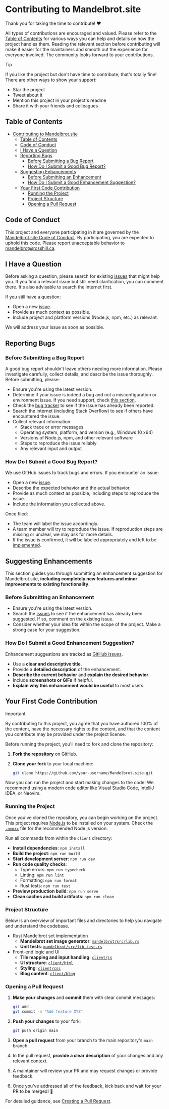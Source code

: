 # Contributing to Mandelbrot.site

Thank you for taking the time to contribute! ❤️

All types of contributions are encouraged and valued. Please refer to the [Table of Contents](#table-of-contents) for various ways you can help and details on how the project handles them. Reading the relevant section before contributing will make it easier for the maintainers and smooth out the experience for everyone involved. The community looks forward to your contributions.

> [!TIP]
> If you like the project but don't have time to contribute, that's totally fine! There are other ways to show your support:
>
> - Star the project
> - Tweet about it
> - Mention this project in your project's readme
> - Share it with your friends and colleagues

## Table of Contents

- [Contributing to Mandelbrot.site](#contributing-to-mandelbrotsite)
  - [Table of Contents](#table-of-contents)
  - [Code of Conduct](#code-of-conduct)
  - [I Have a Question](#i-have-a-question)
  - [Reporting Bugs](#reporting-bugs)
    - [Before Submitting a Bug Report](#before-submitting-a-bug-report)
    - [How Do I Submit a Good Bug Report?](#how-do-i-submit-a-good-bug-report)
  - [Suggesting Enhancements](#suggesting-enhancements)
    - [Before Submitting an Enhancement](#before-submitting-an-enhancement)
    - [How Do I Submit a Good Enhancement Suggestion?](#how-do-i-submit-a-good-enhancement-suggestion)
  - [Your First Code Contribution](#your-first-code-contribution)
    - [Running the Project](#running-the-project)
    - [Project Structure](#project-structure)
    - [Opening a Pull Request](#opening-a-pull-request)

## Code of Conduct

This project and everyone participating in it are governed by the [Mandelbrot.site Code of Conduct](https://github.com/rosslh/Mandelbrot.site/blob/master/CODE_OF_CONDUCT.md). By participating, you are expected to uphold this code. Please report unacceptable behavior to <mandelbrot@rosshill.ca>.

## I Have a Question

Before asking a question, please search for existing [issues](https://github.com/rosslh/Mandelbrot.site/issues) that might help you. If you find a relevant issue but still need clarification, you can comment there. It's also advisable to search the internet first.

If you still have a question:

- Open a new [issue](https://github.com/rosslh/Mandelbrot.site/issues/new).
- Provide as much context as possible.
- Include project and platform versions (Node.js, npm, etc.) as relevant.

We will address your issue as soon as possible.

## Reporting Bugs

### Before Submitting a Bug Report

A good bug report shouldn't leave others needing more information. Please investigate carefully, collect details, and describe the issue thoroughly. Before submitting, please:

- Ensure you're using the latest version.
- Determine if your issue is indeed a bug and not a misconfiguration or environment issue. If you need support, check [this section](#i-have-a-question).
- Check the [bug tracker](https://github.com/rosslh/Mandelbrot.site/issues?q=label%3Abug) to see if the issue has already been reported.
- Search the internet (including Stack Overflow) to see if others have encountered the issue.
- Collect relevant information:
  - Stack trace or error messages
  - Operating system, platform, and version (e.g., Windows 10 x64)
  - Versions of Node.js, npm, and other relevant software
  - Steps to reproduce the issue reliably
  - Any relevant input and output

### How Do I Submit a Good Bug Report?

We use GitHub issues to track bugs and errors. If you encounter an issue:

- Open a new [issue](https://github.com/rosslh/Mandelbrot.site/issues/new).
- Describe the expected behavior and the actual behavior.
- Provide as much context as possible, including steps to reproduce the issue.
- Include the information you collected above.

Once filed:

- The team will label the issue accordingly.
- A team member will try to reproduce the issue. If reproduction steps are missing or unclear, we may ask for more details.
- If the issue is confirmed, it will be labeled appropriately and left to be [implemented](#your-first-code-contribution).

## Suggesting Enhancements

This section guides you through submitting an enhancement suggestion for Mandelbrot.site, **including completely new features and minor improvements to existing functionality**.

### Before Submitting an Enhancement

- Ensure you're using the latest version.
- Search the [issues](https://github.com/rosslh/Mandelbrot.site/issues) to see if the enhancement has already been suggested. If so, comment on the existing issue.
- Consider whether your idea fits within the scope of the project. Make a strong case for your suggestion.

### How Do I Submit a Good Enhancement Suggestion?

Enhancement suggestions are tracked as [GitHub issues](https://github.com/rosslh/Mandelbrot.site/issues).

- Use a **clear and descriptive title**.
- Provide a **detailed description** of the enhancement.
- **Describe the current behavior** and **explain the desired behavior**.
- Include **screenshots or GIFs** if helpful.
- **Explain why this enhancement would be useful** to most users.

## Your First Code Contribution

> [!IMPORTANT]
> By contributing to this project, you agree that you have authored 100% of the content, have the necessary rights to the content, and that the content you contribute may be provided under the project license.

Before running the project, you'll need to fork and clone the repository:

1. **Fork the repository** on GitHub.
2. **Clone your fork** to your local machine:

   ```bash
   git clone https://github.com/your-username/Mandelbrot.site.git
   ```

Now you can run the project and start making changes to the code! We recommend using a modern code editor like Visual Studio Code, IntelliJ IDEA, or Neovim.

### Running the Project

Once you've cloned the repository, you can begin working on the project. This project requires [Node.js](https://nodejs.org/) to be installed on your system. Check the [`.nvmrc`](client/.nvmrc) file for the recommended Node.js version.

Run all commands from within the `client` directory:

- **Install dependencies**: `npm install`
- **Build the project**: `npm run build`
- **Start development server**: `npm run dev`
- **Run code quality checks**:
  - Type errors: `npm run typecheck`
  - Linting: `npm run lint`
  - Formatting: `npm run format`
  - Rust tests: `npm run test`
- **Preview production build**: `npm run serve`
- **Clean caches and build artifacts**: `npm run clean`

### Project Structure

Below is an overview of important files and directories to help you navigate and understand the codebase.

- Rust Mandelbrot set implementation
  - **Mandelbrot set image generator**: [`mandelbrot/src/lib.rs`](mandelbrot/src/lib.rs)
  - **Unit tests**: [`mandelbrot/src/lib_test.rs`](mandelbrot/src/lib_test.rs)
- Front-end logic and UI
  - **Tile mapping and input handling**: [`client/js`](client/js)
  - **UI structure**: [`client/html`](client/html)
  - **Styling**: [`client/css`](client/css)
  - **Blog content**: [`client/blog`](client/blog)

### Opening a Pull Request

1. **Make your changes** and **commit** them with clear commit messages:

   ```bash
   git add .
   git commit -m "Add feature XYZ"
   ```

2. **Push your changes** to your fork:

   ```bash
   git push origin main
   ```

3. **Open a pull request** from your branch to the main repository's `main` branch.
4. In the pull request, **provide a clear description** of your changes and any relevant context.
5. A maintainer will review your PR and may request changes or provide feedback.
6. Once you've addressed all of the feedback, kick back and wait for your PR to be merged! 🎉

For detailed guidance, see [Creating a Pull Request](https://docs.github.com/en/pull-requests/collaborating-with-pull-requests/proposing-changes-to-your-work-with-pull-requests/creating-a-pull-request).
